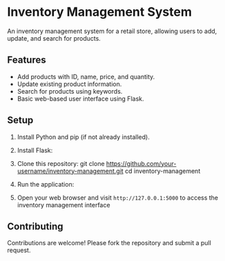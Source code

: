 # Inventory Management System

An inventory management system for a retail store, allowing users to add, update, and search for products.

## Features

- Add products with ID, name, price, and quantity.
- Update existing product information.
- Search for products using keywords.
- Basic web-based user interface using Flask.

## Setup

1. Install Python and pip (if not already installed).

2. Install Flask:

3. Clone this repository:
   git clone https://github.com/your-username/inventory-management.git
cd inventory-management

4. Run the application:

5. Open your web browser and visit `http://127.0.0.1:5000` to access the inventory management interface

## Contributing

Contributions are welcome! Please fork the repository and submit a pull request.




